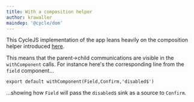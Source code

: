 ```yaml
---
title: With a composition helper
author: krawaller
maindep: '@cycle/dom'
---
```


This CycleJS implementation of the app leans heavily on the composition helper introduced [here](https://twitter.com/krawaller/status/743150786117517312).

This means that the parent->child communications are visible in the `withComponent` calls. For instance here's the corresponding line from the `field` component...

```
export default withComponent(Field,Confirm,'disabled$')
```

...showing how `Field` will pass the `disabled$` sink as a source to `Confirm`.

